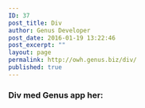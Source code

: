 ```yaml
---
ID: 37
post_title: Div
author: Genus Developer
post_date: 2016-01-19 13:22:46
post_excerpt: ""
layout: page
permalink: http://owh.genus.biz/div/
published: true
---
```

<h3>Div med Genus app her:</h3>
<div id="genus"></div>